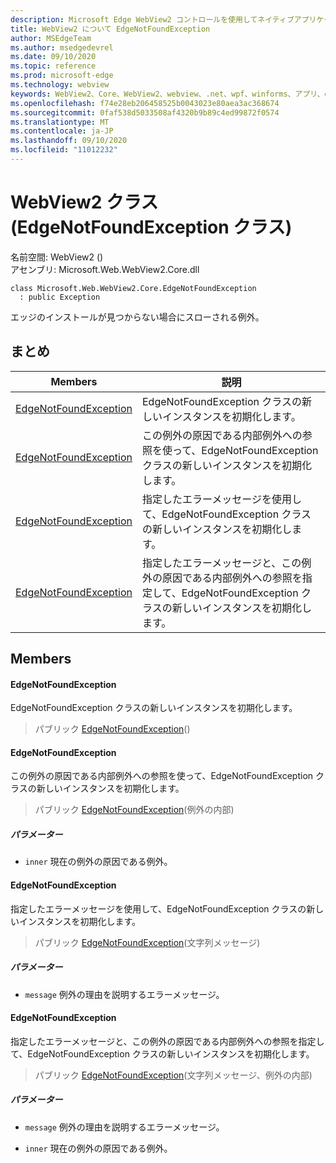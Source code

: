 ```yaml
---
description: Microsoft Edge WebView2 コントロールを使用してネイティブアプリケーションに web 技術 (HTML、CSS、JavaScript) を埋め込む
title: WebView2 について EdgeNotFoundException
author: MSEdgeTeam
ms.author: msedgedevrel
ms.date: 09/10/2020
ms.topic: reference
ms.prod: microsoft-edge
ms.technology: webview
keywords: WebView2、Core、WebView2、webview、.net、wpf、winforms、アプリ、edge、CoreWebView2、CoreWebView2Controller、browser control、edge html、Microsoft の WebView2。 EdgeNotFoundException。
ms.openlocfilehash: f74e28eb206458525b0043023e80aea3ac368674
ms.sourcegitcommit: 0faf538d5033508af4320b9b89c4ed99872f0574
ms.translationtype: MT
ms.contentlocale: ja-JP
ms.lasthandoff: 09/10/2020
ms.locfileid: "11012232"
---
```

# WebView2 クラス (EdgeNotFoundException クラス) 

名前空間: WebView2 () \
アセンブリ: Microsoft.Web.WebView2.Core.dll

```
class Microsoft.Web.WebView2.Core.EdgeNotFoundException
  : public Exception
```

エッジのインストールが見つからない場合にスローされる例外。

## まとめ

 Members                        | 説明
--------------------------------|---------------------------------------------
[EdgeNotFoundException](#edgenotfoundexception) | EdgeNotFoundException クラスの新しいインスタンスを初期化します。
[EdgeNotFoundException](#edgenotfoundexception) | この例外の原因である内部例外への参照を使って、EdgeNotFoundException クラスの新しいインスタンスを初期化します。
[EdgeNotFoundException](#edgenotfoundexception) | 指定したエラーメッセージを使用して、EdgeNotFoundException クラスの新しいインスタンスを初期化します。
[EdgeNotFoundException](#edgenotfoundexception) | 指定したエラーメッセージと、この例外の原因である内部例外への参照を指定して、EdgeNotFoundException クラスの新しいインスタンスを初期化します。

## Members

#### EdgeNotFoundException 

EdgeNotFoundException クラスの新しいインスタンスを初期化します。

> パブリック [EdgeNotFoundException](#edgenotfoundexception)()

#### EdgeNotFoundException 

この例外の原因である内部例外への参照を使って、EdgeNotFoundException クラスの新しいインスタンスを初期化します。

> パブリック [EdgeNotFoundException](#edgenotfoundexception)(例外の内部)

##### パラメーター
* `inner` 現在の例外の原因である例外。

#### EdgeNotFoundException 

指定したエラーメッセージを使用して、EdgeNotFoundException クラスの新しいインスタンスを初期化します。

> パブリック [EdgeNotFoundException](#edgenotfoundexception)(文字列メッセージ)

##### パラメーター
* `message` 例外の理由を説明するエラーメッセージ。

#### EdgeNotFoundException 

指定したエラーメッセージと、この例外の原因である内部例外への参照を指定して、EdgeNotFoundException クラスの新しいインスタンスを初期化します。

> パブリック [EdgeNotFoundException](#edgenotfoundexception)(文字列メッセージ、例外の内部)

##### パラメーター
* `message` 例外の理由を説明するエラーメッセージ。 

* `inner` 現在の例外の原因である例外。

